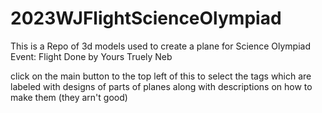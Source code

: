 # 2023WJFlightScienceOlympiad
This is a Repo of 3d models used to create a plane for Science Olympiad Event: Flight
Done by Yours Truely Neb

click on the main button to the top left of this  to select the tags which are labeled with designs of parts of planes along with descriptions on how to make them (they arn't good)
